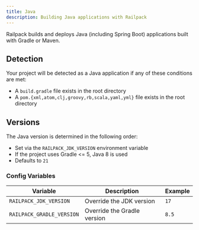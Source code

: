 ```yaml
---
title: Java
description: Building Java applications with Railpack
---
```


Railpack builds and deploys Java (including Spring Boot) applications built with Gradle or Maven.

## Detection

Your project will be detected as a Java application if any of these conditions are
met:

- A `build.gradle` file exists in the root directory
- A `pom.{xml,atom,clj,groovy,rb,scala,yaml,yml}` file exists in the root directory

## Versions

The Java version is determined in the following order:

- Set via the `RAILPACK_JDK_VERSION` environment variable
- If the project uses Gradle <= 5, Java 8 is used
- Defaults to `21`

### Config Variables

| Variable                  | Description                 | Example |
| ------------------------- | --------------------------- | ------- |
| `RAILPACK_JDK_VERSION`    | Override the JDK version    | `17`    |
| `RAILPACK_GRADLE_VERSION` | Override the Gradle version | `8.5`   |